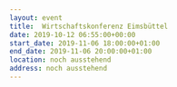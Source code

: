 ```yaml
---
layout: event
title:  Wirtschaftskonferenz Eimsbüttel
date: 2019-10-12 06:55:00+00:00
start_date: 2019-11-06 18:00:00+01:00
end_date: 2019-11-06 20:00:00+01:00
location: noch ausstehend
address: noch ausstehend
---
```

